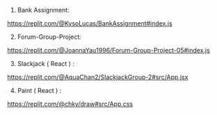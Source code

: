 1) Bank Assignment:

https://replit.com/@KysoLucas/BankAssignment#index.js

2) Forum-Group-Project:

https://replit.com/@JoannaYau1996/Forum-Group-Project-05#index.js

3) Slackjack ( React ) :

https://replit.com/@AquaChan2/SlackjackGroup-2#src/App.jsx

4) Paint ( React ) :

https://replit.com/@chky/draw#src/App.css

